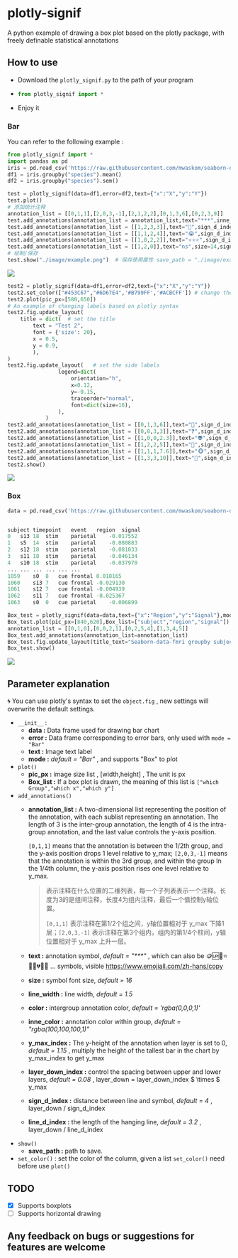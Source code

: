 # plotly-signif
 A python example of drawing a box plot based on the plotly package, with freely definable statistical annotations


## How to use

- Download the `plotly_signif.py` to the path of your program
- ```py
  from plotly_signif import *
  ```
- Enjoy it

### Bar 

You can refer to the following example : 

```py
from plotly_signif import *
import pandas as pd
iris = pd.read_csv('https://raw.githubusercontent.com/mwaskom/seaborn-data/master/iris.csv')
df1 = iris.groupby("species").mean()
df2 = iris.groupby("species").sem()
```

```py
test = plotly_signif(data=df1,error=df2,text={"x":"X","y":"Y"})  
test.plot()
# 添加统计注释
annotation_list = [[0,1,1],[2,0,3,-1],[2,1,2,2],[0,1,3,6],[0,2,3,9]]
test.add_annotations(annotation_list = annotation_list,text="***",inne_color="#B799FF")   
test.add_annotations(annotation_list = [[1,2,3,3]],text="🏅",sign_d_index=2) 
test.add_annotations(annotation_list = [[1,1,2,4]],text="😭",sign_d_index=2) 
test.add_annotations(annotation_list = [[1,0,2,2]],text="⭐⭐⭐",sign_d_index=2,size=12) 
test.add_annotations(annotation_list = [[1,2,0]],text="ns",size=14,sign_d_index=2.5) 
# 绘制/保存
test.show("./image/example.png")  # 保存使用属性 save_path = "./image/example.png" 
```

![](./image/example.png)

```py
test2 = plotly_signif(data=df1,error=df2,text={"x":"X","y":"Y"})  
test2.set_color(["#453C67","#6D67E4",'#B799FF','#ACBCFF']) # change the colors
test2.plot(pic_px=[580,650])
# An example of changing labels based on plotly syntax
test2.fig.update_layout(
    title = dict(  # set the title
        text = "Test 2",
        font = {'size': 20},
        x = 0.5,
        y = 0.9,
        ),
)
test2.fig.update_layout(   # set the side labels
                legend=dict(
                    orientation="h",
                    x=0.12,
                    y=-0.15, 
                    traceorder="normal",
                    font=dict(size=16),
                ),
            )
test2.add_annotations(annotation_list = [[0,1,3,6]],text="🧠",sign_d_index=2) 
test2.add_annotations(annotation_list = [[0,0,3,3]],text="❓",sign_d_index=2) 
test2.add_annotations(annotation_list = [[1,0,0,2.3]],text="👽",sign_d_index=2,inne_color="#FFFFFF") 
test2.add_annotations(annotation_list = [[1,2,2,5]],text="🤖",sign_d_index=2,inne_color="#FFFFFF") 
test2.add_annotations(annotation_list = [[1,1,1,7.6]],text="🐵",sign_d_index=2,inne_color="#FFFFFF") 
test2.add_annotations(annotation_list = [[1,3,3,10]],text="🐁",sign_d_index=2,inne_color="#FFFFFF") 
test2.show()
```

![](./image/example2.png)

### Box


```py
data = pd.read_csv('https://raw.githubusercontent.com/mwaskom/seaborn-data/master/fmri.csv')


subject	timepoint	event	region	signal
0	s13	18	stim	parietal	-0.017552
1	s5	14	stim	parietal	-0.080883
2	s12	18	stim	parietal	-0.081033
3	s11	18	stim	parietal	-0.046134
4	s10	18	stim	parietal	-0.037970
...	...	...	...	...	...
1059	s0	8	cue	frontal	0.018165
1060	s13	7	cue	frontal	-0.029130
1061	s12	7	cue	frontal	-0.004939
1062	s11	7	cue	frontal	-0.025367
1063	s0	0	cue	parietal	-0.006899
```

```py
Box_test = plotly_signif(data=data,text={"x":"Region","y":"Signal"},mode="Box")  
Box_test.plot(pic_px=[840,620],Box_list=["subject","region","signal"])
annotation_list = [[0,1,0],[0,0,2,1],[0,2,5,4],[1,3,4,5]]
Box_test.add_annotations(annotation_list=annotation_list)
Box_test.fig.update_layout(title_text="Seaborn-data-fmri groupby subject")
Box_test.show()
```

![](./image/example3.png)

## Parameter explanation

🌀 You can use plotly's syntax to set the `object.fig` , new settings will overwrite the default settings.

- `__init__` : 
  - **data :** Data frame used for drawing bar chart
  - **error :** Data frame corresponding to error bars, only used with `mode = "Bar"`
  - **text :** Image text label
  - **mode :** _default = "Bar"_ , and supports "Box" to plot
- `plot()`
  - **pic_px :** image size list , [width,height] , The unit is px
  - **Box_list :** If a box plot is drawn, the meaning of this list is `["which Group","which x","which y"] `
- `add_annotations()`
  - **annotation_list :** A two-dimensional list representing the position of the annotation, with each sublist representing an annotation. The length of 3 is the inter-group annotation, the length of 4 is the intra-group annotation, and the last value controls the y-axis position.

    `[0,1,1]` means that the annotation is between the 1/2th group, and the y-axis position drops 1 level relative to y_max; `[2,0,3,-1]` means that the annotation is within the 3rd group, and within the group In the 1/4th column, the y-axis position rises one level relative to y_max.
    > 表示注释在什么位置的二维列表，每一个子列表表示一个注释。长度为3的是组间注释，长度4为组内注释，最后一个值控制y轴位置。
    >
    > `[0,1,1]` 表示注释在第1/2个组之间，y轴位置相对于 y_max 下降1层；`[2,0,3,-1]` 表示注释在第3个组内，组内的第1/4个柱间，y轴位置相对于 y_max 上升一层。
  - **text :** annotation symbol, _default = "***"_ , which can also be 🪙🆙🏅⭐🔥🍋💔😃😭 ... symbols, visible https://www.emojiall.com/zh-hans/copy 
  - **size :**  symbol font size, _default = 16_
  - **line_width :** line width, _default = 1.5_
  - **color :** intergroup annotation color, _default = 'rgba(0,0,0,1)'_
  - **inne_color :**  annotation color within group, _default = "rgba(100,100,100,1)"_
  - **y_max_index :** The y-height of the annotation when layer is set to 0, _default = 1.15_ , multiply the height of the tallest bar in the chart by y_max_index to get y_max
  - **layer_down_index :** control the spacing between upper and lower layers, _default = 0.08_ , layer_down = layer_down_index $ \times $ y_max
  - **sign_d_index :** distance between line and symbol, _default = 4_ , layer_down / sign_d_index
  - **line_d_index :** the length of the hanging line, _default = 3.2_ , layer_down / line_d_index
- `show()`
  - **save_path :** path to save.
- `set_color()` : set the color of the column, given a list
  `set_color()` need before use `plot()`




## TODO

- [x] Supports boxplots
- [ ] Supports horizontal drawing

## Any feedback on bugs or suggestions for features are welcome
